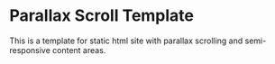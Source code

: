 # Parallax Scroll Template

This is a template for static html site with parallax scrolling and semi-responsive content areas.